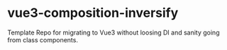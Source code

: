# vue3-composition-inversify
Template Repo for migrating to Vue3 without loosing DI and sanity going from class components.
